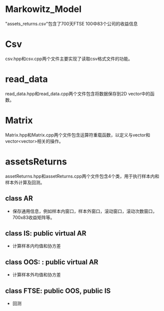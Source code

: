 # Markowitz_Model
"assets_returns.csv"包含了700天FTSE 100中83个公司的收益信息

# Csv
csv.hpp和csv.cpp两个文件主要实现了读取csv格式文件的功能。

# read_data
read_data.hpp和read_data.cpp两个文件包含将数据保存到2D vector中的函数。

# Matrix
Matrix.hpp和Matrix.cpp两个文件包含运算符重载函数，以定义与vector<double>和vector<vector<double>>相关的操作。

# assetsReturns
assetReturns.hpp和assetReturns.cpp两个文件包含4个类，用于执行样本内和样本外计算及回测。

## class AR
- 保存通用信息，例如样本内窗口，样本外窗口，滚动窗口，滚动次数窗口，700x83收益矩阵等。

## class IS: public virtual AR
- 计算样本内均值和协方差

## class OOS: : public virtual AR
- 计算样本外均值和协方差

## class FTSE: public OOS, public IS
- 回测
